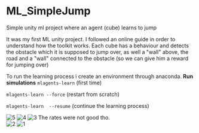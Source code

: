 # ML_SimpleJump
Simple unity ml project where an agent (cube) learns to jump

It was my first ML unity project. I followed an online guide in order to understand how the toolkit works.
Each cube has a behaviour and detects the obstacle which it is supposed to jump over, as well a "wall" above, the road and a "wall" connected to the obstacle (so we can give him a reward for jumping over)

To run the learning process i create an environment through anaconda.
**Run simulations** 
`mlagents-learn` (first time)

`mlagents-learn --force`                                  (restart from scratch)

`mlagents-learn  --resume`                              (continue the learning process)


![5](https://user-images.githubusercontent.com/44201826/102959547-c04f1e00-44d7-11eb-8670-79a3c76d673a.PNG)
![4](https://user-images.githubusercontent.com/44201826/102959556-c644ff00-44d7-11eb-92b1-8455be33c424.PNG)
![3](https://user-images.githubusercontent.com/44201826/102959567-cb09b300-44d7-11eb-9722-a40541fd2413.PNG)
The rates were not good tho.  
![2](https://user-images.githubusercontent.com/44201826/102959574-cfce6700-44d7-11eb-93d3-20b0089c5ef2.PNG)
![1](https://user-images.githubusercontent.com/44201826/102959579-d1982a80-44d7-11eb-86ba-7f1eae5ec378.PNG)
